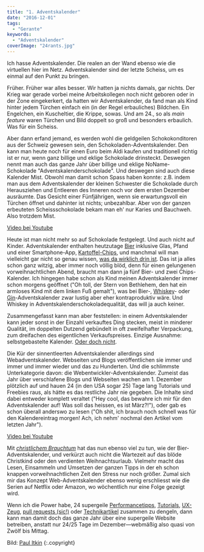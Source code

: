 ```yaml
---
title: "1. Adventskalender"
date: "2016-12-01"
tags:
  - "Gerante"
keywords:
  - "Adventskalender"
coverImage: "24rants.jpg"
---
```


Ich hasse Adventskalender. Die realen an der Wand ebenso wie die virtuellen hier im Netz. Adventskalender sind der letzte Scheiss, um es einmal auf den Punkt zu bringen.

Früher. Früher war alles besser. Wir hatten ja nichts damals, gar nichts. Der Krieg war gerade vorbei meine Arbeitskollegen noch nicht geboren oder in der Zone eingekerkert, da hatten wir Adventskalender, da fand man als Kind hinter jedem Türchen einfach ein (in der Regel erbauliches) Bildchen. Ein Engelchen, ein Kuscheltier, die Krippe, sowas. Und am 24., so als _main feature_ waren Türchen und Bild doppelt so groß und besonders erbaulich. Was für ein Scheiss.

Aber dann erfand jemand, es werden wohl die geldgeilen Schokokonditoren aus der Schweiz gewesen sein, den Schokoladen-Adventskalender. Den kann man heute noch für einen Euro beim Aldi kaufen und traditionell richtig ist er nur, wenn ganz billige und eklige Schokolade drinsteckt. Deswegen nennt man auch das ganze Jahr über billige und eklige NoName-Schokolade "Adventskalenderschokolade". Und deswegen sind auch diese Kalender Mist. Obwohl man damit schon Spass haben konnte: z.B. indem man aus dem Adventskalender der kleinen Schwester die Schokolade durch Herausziehen und Entleeren des Inneren noch vor dem ersten Dezember ausräumte. Das Gesicht einer Fünfjährigen, wenn sie erwartungsvoll ein Türchen öffnet und dahinter ist nichts; unbezahlbar. Aber von der ganzen erbeuteten Scheissschokolade bekam man eh' nur Karies und Bauchweh. Also trotzdem Mist.

<a href="https://www.youtube.com/watch?v=6MnbX9z86YY">Video bei Youtube</a>

Heute ist man nicht mehr so auf Schokolade festgelegt. Und auch nicht auf Kinder. Adventskalender enthalten heutzutage [Bier](http://amzn.to/2gy5Mqe "Kaufanreizlink der Fa. Amazon, kommt eh nicht mehr rechtzeitig an") inklusive Glas, Pfand und einer Smartphone-App, [Kartoffel-Chips](http://amzn.to/2fE3iKc "Oh Gott dieses Feuermeldergesicht"), und manchmal will man vielleicht gar nicht so genau wissen, [was da wirklich drin ist](http://amzn.to/2glcmTk "wahrscheinlich nicht ganz so erbauliche Bildchen wie früher"). Das ist ja alles schon ganz witzig, aber immer noch völlig blöd, denn für einen gelungenen vorweihnachtlichen Abend, braucht man dann ja fünf Bier- und zwei Chips-Kalender. Ich hingegen habe schon als Kind meinen Adventskalender immer schon morgens geöffnet ("Oh toll, der Stern von Bethlehem, den hat ein armloses Kind mit dem linken Fuß gemalt"), was bei Bier-, [Whiskey](http://amzn.to/2g7PDqW)\- oder [Gin](http://amzn.to/2g7KIWO)\-Adventskalender zwar lustig aber eher kontraproduktiv wäre. Und Whiskey in Adventskalenderschokoladequalität, das will ja auch keiner.

Zusammengefasst kann man aber feststellen: in einem Adventskalender kann jeder sonst in der Einzahl verkauftes Ding stecken, meist in minderer Qualität, im doppelten Dutzend gebündelt in oft zweifelhafter Verpackung, zum dreifachen des eigentlichen Verkaufspreises. Einzige Ausnahme: selbstgebastelte Kalender. [Oder doch nicht](https://www.youtube.com/watch?v=Ogse0s3WR9o).

Die Kür der sinnentleerten Adventskalender allerdings sind Webadventskalender. Webseiten und Blogs veröffentlichen sie immer und immer und immer wieder und das zu Hunderten. Und die schlimmste Unterkategorie davon: die Webentwickler-Adventskalender. Zumeist das Jahr über verschlafene Blogs und Webseiten wachen am 1. Dezember plötzlich auf und hauen 24 (in den USA sogar 25) Tage lang Tutorials und Freebies raus, als hätte es das restliche Jahr nie gegeben. Die Inhalte sind dabei entweder komplett veraltet ("Hey cool, das bewahre ich mir für den Adventskalender auf! Was soll das heissen, es ist März?!"), oder gab es schon überall anderswo zu lesen ("Oh shit, ich brauch noch schnell was für den Kalendereintrag morgen! Ach, ich nehm' nochmal den Artikel vom letzten Jahr").

<a href="https://www.youtube.com/watch?v=nb05sgwhXFI&t=0m28s">Video bei Youtube</a>

Mit [_christlichem Brauchtum_](https://de.wikipedia.org/wiki/Adventskalender) hat das nun ebenso viel zu tun, wie der Bier-Adventskalender, und verkürzt auch nicht die Wartezeit auf das blöde Christkind oder den verdienten Weihnachtsurlaub. Vielmehr macht das Lesen, Einsammeln und Umsetzen der ganzen Tipps in der eh schon knappen vorweihnachtlichen Zeit den Stress nur noch größer. Zumal sich mir das Konzept Web-Adventskalender ebenso wenig erschliesst wie die Serien auf Netflix oder Amazon, wo wöchentlich nur eine Folge gezeigt wird.

Wenn ich die Power habe, 24 supergeile [Performancetipps](http://calendar.perfplanet.com/), [Tutorials](http://grochtdreis.de/advent-2016/), [UX-Zeug](http://uxmas.com/), [pull requests (sic!)](http://24pullrequests.com/) oder [Technikartikel](https://24ways.org/) zusammen zu dengeln, dann kann man damit doch das ganze Jahr über eine supergeile Website betreiben, anstatt nur 24/25 Tage im Dezember—webmäßig also quasi von Zwölf bis Mittag.

Bild:  [Paul Itkin](https://unsplash.com/@itkin) {:.copyright}


